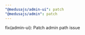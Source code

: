 ```yaml
---
"@medusajs/admin-ui": patch
"@medusajs/admin": patch
---
```


fix(admin-ui): Patch admin path issue
